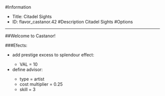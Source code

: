 #Information
 - Title: Citadel Sights
 - ID: flavor_castanor.42
#Description
Citadel Sights
#Options

___
##Welcome to Castanor!

###Efects:<ul><li>add prestige excess to splendour effect:</li><ul><li>VAL = 10</li></ul><li>define advisor:</li><ul><li>type = artist</li><li>cost multiplier = 0.25</li><li>skill = 3</li></ul></ul>
